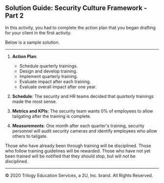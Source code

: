 ## Solution Guide: Security Culture Framework - Part 2

In this activity, you had to complete the action plan that you began drafting for your client in the first activity.

Below is a sample solution.

---

1. **Action Plan**:   
    - Schedule quarterly trainings.
    - Design and develop training.
    - Implement quarterly training.
    - Evaluate impact after each training.
    - Evaluate overall impact after one year.
  
2. **Schedule**: The security and HR teams decided that _quarterly_ trainings made the most sense.

3. **Metrics and KPIs**: The security team wants 0% of employees to allow tailgating after the training is complete.

4. **Measurements**: One month after each quarter's training, security personnel will audit security cameras and identify employees who allow others to tailgate.

Those who have already been through training will be disciplined. Those who follow training guidelines will be rewarded. Those who have not yet been trained will be notified that they should stop, but will _not_ be disciplined.

---
© 2020 Trilogy Education Services, a 2U, Inc. brand. All Rights Reserved.

